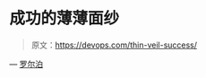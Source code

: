 # 成功的薄薄面纱

> 原文：<https://devops.com/thin-veil-success/>

— [罗尔泊](https://devops.com/author/breselman/)